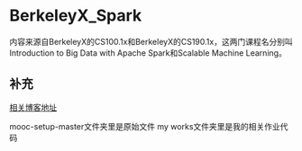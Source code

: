 # BerkeleyX_Spark
内容来源自BerkeleyX的CS100.1x和BerkeleyX的CS190.1x，这两门课程名分别叫Introduction to Big Data with Apache Spark和Scalable Machine Learning。

## 补充
[相关博客地址](http://www.cnblogs.com/-Sai-/category/977591.html)

mooc-setup-master文件夹里是原始文件
my works文件夹里是我的相关作业代码